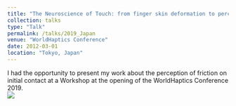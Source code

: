 ```yaml
---
title: "The Neuroscience of Touch: from finger skin deformation to perception"
collection: talks
type: "Talk"
permalink: /talks/2019_Japan
venue: "WorldHaptics Conference"
date: 2012-03-01
location: "Tokyo, Japan"
---
```


I had the opportunity to present my work about the perception of friction on initial contact at a Workshop at the opening of the WorldHaptics Conference 2019.
<br/><img src='/images/WH19_1.jpg'>
